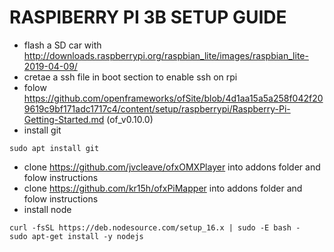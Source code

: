 # RASPIBERRY PI 3B SETUP GUIDE

- flash a SD car with http://downloads.raspberrypi.org/raspbian_lite/images/raspbian_lite-2019-04-09/
- cretae a ssh file in boot section to enable ssh on rpi
- folow https://github.com/openframeworks/ofSite/blob/4d1aa15a5a258f042f209619c9bf171adc1717c4/content/setup/raspberrypi/Raspberry-Pi-Getting-Started.md (of_v0.10.0)
- install git 
```
sudo apt install git
```
- clone https://github.com/jvcleave/ofxOMXPlayer into addons folder and folow instructions
- clone https://github.com/kr15h/ofxPiMapper into addons folder and folow instructions
- install node 

```
curl -fsSL https://deb.nodesource.com/setup_16.x | sudo -E bash -
sudo apt-get install -y nodejs
```
